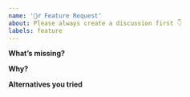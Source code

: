 ```yaml
---
name: '🧚‍♂️ Feature Request'
about: Please always create a discussion first 👇
labels: feature
---
```


<!--
  ⛔ STOP!

  The Snowpack project reserves issues for prioritized features ONLY.
  Please start by creating a discussion at https://github.com/pikapkg/snowpack/discussions/new?category_id=16417352

  Discussion already exists? Please replace all <!-- placeholders --\> below
-->

**What’s missing?**

<!-- Describe your feature idea  -->

**Why?**

<!-- Describe the problem you are facing -->

**Alternatives you tried**

<!-- Describe the workarounds you tried so far and how they worked for you -->
